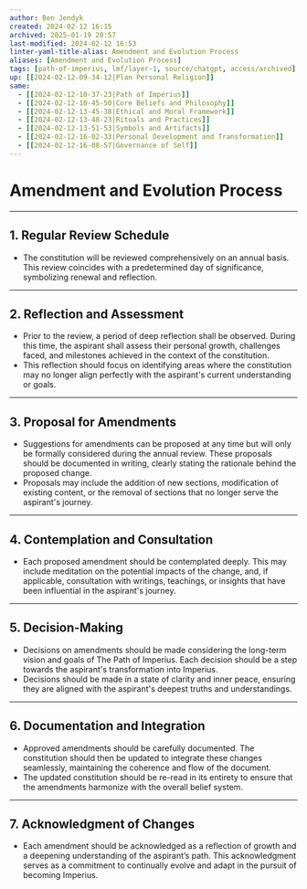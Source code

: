 ```yaml
---
author: Ben Jendyk
created: 2024-02-12 16:15
archived: 2025-01-19 20:57
last-modified: 2024-02-12 16:53
linter-yaml-title-alias: Amendment and Evolution Process
aliases: [Amendment and Evolution Process]
tags: [path-of-imperius, lmf/layer-1, source/chatgpt, access/archived] 
up: [[2024-02-12-09-34-12|Plan Personal Religion]]
same:
  - [[2024-02-12-10-37-23|Path of Imperius]]
  - [[2024-02-12-10-45-50|Core Beliefs and Philosophy]]
  - [[2024-02-12-13-45-38|Ethical and Moral Framework]]
  - [[2024-02-12-13-48-23|Rituals and Practices]]
  - [[2024-02-12-13-51-53|Symbols and Artifacts]]
  - [[2024-02-12-16-02-33|Personal Development and Transformation]]
  - [[2024-02-12-16-08-57|Governance of Self]]
---
```


# Amendment and Evolution Process

--- 

## 1. Regular Review Schedule

- The constitution will be reviewed comprehensively on an annual basis. This review coincides with a predetermined day of significance, symbolizing renewal and reflection.

--- 

## 2. Reflection and Assessment

- Prior to the review, a period of deep reflection shall be observed. During this time, the aspirant shall assess their personal growth, challenges faced, and milestones achieved in the context of the constitution.
- This reflection should focus on identifying areas where the constitution may no longer align perfectly with the aspirant's current understanding or goals.

--- 

## 3. Proposal for Amendments

- Suggestions for amendments can be proposed at any time but will only be formally considered during the annual review. These proposals should be documented in writing, clearly stating the rationale behind the proposed change.
- Proposals may include the addition of new sections, modification of existing content, or the removal of sections that no longer serve the aspirant's journey.

--- 

## 4. Contemplation and Consultation

- Each proposed amendment should be contemplated deeply. This may include meditation on the potential impacts of the change, and, if applicable, consultation with writings, teachings, or insights that have been influential in the aspirant's journey.

--- 

## 5. Decision-Making

- Decisions on amendments should be made considering the long-term vision and goals of The Path of Imperius. Each decision should be a step towards the aspirant's transformation into Imperius.
- Decisions should be made in a state of clarity and inner peace, ensuring they are aligned with the aspirant's deepest truths and understandings.

--- 

## 6. Documentation and Integration

- Approved amendments should be carefully documented. The constitution should then be updated to integrate these changes seamlessly, maintaining the coherence and flow of the document.
- The updated constitution should be re-read in its entirety to ensure that the amendments harmonize with the overall belief system.

--- 

## 7. Acknowledgment of Changes

- Each amendment should be acknowledged as a reflection of growth and a deepening understanding of the aspirant’s path. This acknowledgment serves as a commitment to continually evolve and adapt in the pursuit of becoming Imperius.
